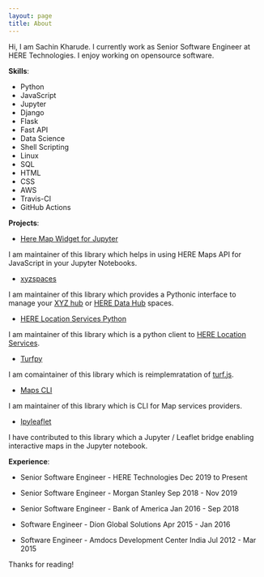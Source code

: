 ```yaml
---
layout: page
title: About
---
```


<p class="message">
  Hi, I am Sachin Kharude. I currently work as Senior Software Engineer at HERE Technologies. I enjoy working on opensource software. 
</p>

**Skills**:

- Python
- JavaScript
- Jupyter
- Django
- Flask
- Fast API
- Data Science
- Shell Scripting
- Linux
- SQL
- HTML
- CSS
- AWS
- Travis-CI 
- GitHub Actions

**Projects**:

- [Here Map Widget for Jupyter](https://github.com/heremaps/here-map-widget-for-jupyter)

I am maintainer of this library which helps in using HERE Maps API for JavaScript in your Jupyter Notebooks.

- [xyzspaces](https://github.com/heremaps/xyz-spaces-python)

I am maintainer of this library which provides a Pythonic interface to manage your [XYZ hub](https://github.com/heremaps/xyz-hub) or [HERE Data Hub](https://developer.here.com/products/data-hub) spaces.

- [HERE Location Services Python](https://github.com/heremaps/here-location-services-python)

I am maintainer of this library which is a python client to [HERE Location Services](https://developer.here.com/documentation#services).

- [Turfpy](https://github.com/omanges/turfpy)

I am comaintainer of this library which is reimplemratation of [turf.js](https://turfjs.org/).

- [Maps CLI](https://github.com/sackh/maps-cli)

I am maintainer of this library which is CLI for Map services providers.

- [Ipyleaflet](https://github.com/jupyter-widgets/ipyleaflet)

I have contributed to this library which a Jupyter / Leaflet bridge enabling interactive maps in the Jupyter notebook.

**Experience**:

- Senior Software Engineer - HERE Technologies Dec 2019 to Present

- Senior Software Engineer - Morgan Stanley Sep 2018 - Nov 2019

- Senior Software Engineer - Bank of America Jan 2016 - Sep 2018

- Software Engineer - Dion Global Solutions Apr 2015 - Jan 2016

- Software Engineer - Amdocs Development Center India Jul 2012 - Mar 2015


Thanks for reading!
